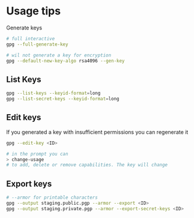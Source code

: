 # Usage tips

Generate keys

``` bash
# full interactive
gpg --full-generate-key

# wil not generate a key for encryption
gpg --default-new-key-algo rsa4096 --gen-key
```

## List Keys

``` bash
gpg --list-keys --keyid-format=long
gpg --list-secret-keys --keyid-format=long
```

## Edit keys

If you generated a key with insufficient permissions you can regenerate it

``` bash
gpg --edit-key <ID>

# in the prompt you can
> change-usage
# to add, delete or remove capabilities. The key will change
```

## Export keys

``` bash
# --armor for printable characters
gpg --output staging.public.pgp --armor --export <ID>
gpg --output staging.private.pgp --armor --export-secret-keys <ID>
```

